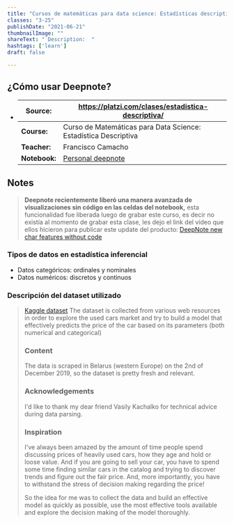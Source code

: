 ```yaml
---
title: "Cursos de matemáticas para data science: Estadísticas descriptivas"
classes: "3-25"
publishDate: "2021-06-21"
thumbnailImage: ""
shareText: " Description:  "
hashtags: ['learn']
draft: false

---
```


## ¿Cómo usar Deepnote?

- | Source:       | https://platzi.com/clases/estadistica-descriptiva/           |
  | ------------- | ------------------------------------------------------------ |
  | **Course:**   | Curso de Matemáticas para Data Science: Estadística Descriptiva |
  | **Teacher:**  | Francisco Camacho                                            |
  | **Notebook:** | [Personal deepnote](https://deepnote.com/project/curso-estadistica-descriptiva-2021-Duplicate-7uTueWZDQ-aKrq24bLdf2A) |


## Notes 

> **Deepnote recientemente liberó una manera avanzada de visualizaciones sin código en las celdas del notebook,** esta funcionalidad fue liberada luego de grabar este curso, es decir no existía al momento de grabar esta clase, les dejo el link del vídeo que ellos hicieron para publicar este update del producto: [DeepNote new char features without code](https://www.youtube.com/watch?v=3PhEO41WVLQ)

### Tipos de datos en estadística inferencial

- Datos categóricos: ordinales y nominales
- Datos numéricos: discretos y continuos

### Descripción del dataset utilizado

> [Kaggle dataset](https://www.kaggle.com/lepchenkov/usedcarscatalog) The dataset is collected from various web resources in order to explore the used cars market and try to build a model that effectively predicts the price of the car based on its parameters (both numerical and categorical)
>
> ### Content
>
> The data is scraped in Belarus (western Europe) on the 2nd of December 2019, so the dataset is pretty fresh and relevant.
>
> ### Acknowledgements
>
> I'd like to thank my dear friend Vasily Kachalko for technical advice during data parsing.
>
> ### Inspiration
>
> I've always been amazed by the amount of time people spend discussing prices of heavily used cars, how they age and hold or loose value. And if you are going to sell your car, you have to spend some time finding similar cars in the catalog and trying to discover trends and figure out the fair price. And, more importantly, you have to withstand the stress of decision making regarding the price!
>
> So the idea for me was to collect the data and build an effective model as quickly as possible, use the most effective tools available and explore the decision making of the model thoroughly.

